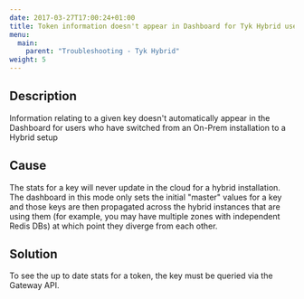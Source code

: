 ```yaml
---
date: 2017-03-27T17:00:24+01:00
title: Token information doesn't appear in Dashboard for Tyk Hybrid users
menu:
  main:
    parent: "Troubleshooting - Tyk Hybrid"
weight: 5 
---
```


## Description

Information relating to a given key doesn't automatically appear in the Dashboard for users who have switched from an On-Prem installation to a Hybrid setup

## Cause

The stats for a key will never update in the cloud for a hybrid installation. The dashboard in this mode only sets the initial "master" values for a key and those keys are then propagated across the hybrid instances that are using them (for example, you may have multiple zones with independent Redis DBs) at which point they diverge from each other.

## Solution

To see the up to date stats for a token, the key must be queried via the Gateway API.